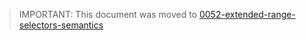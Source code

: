 > IMPORTANT: This document was moved to [0052-extended-range-selectors-semantics](./0052-extended-range-selectors-semantics.md)
